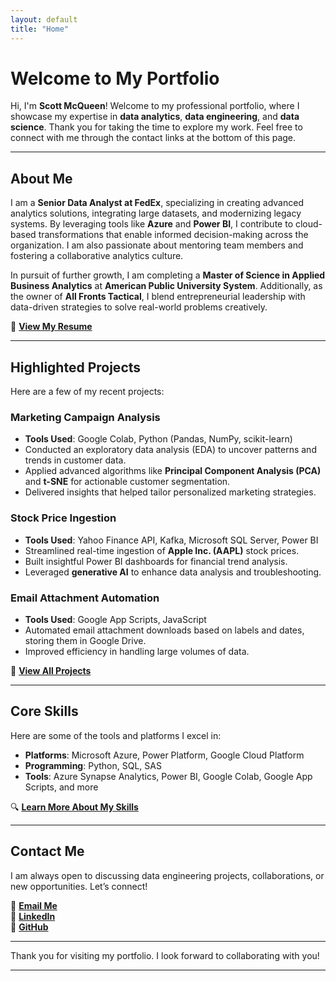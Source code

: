```yaml
---
layout: default
title: "Home"
---
```


# **Welcome to My Portfolio**

Hi, I'm **Scott McQueen**! Welcome to my professional portfolio, where I showcase my expertise in **data analytics**, **data engineering**, and **data science**. Thank you for taking the time to explore my work. Feel free to connect with me through the contact links at the bottom of this page.

---

## **About Me**

I am a **Senior Data Analyst at FedEx**, specializing in creating advanced analytics solutions, integrating large datasets, and modernizing legacy systems. By leveraging tools like **Azure** and **Power BI**, I contribute to cloud-based transformations that enable informed decision-making across the organization. I am also passionate about mentoring team members and fostering a collaborative analytics culture.

In pursuit of further growth, I am completing a **Master of Science in Applied Business Analytics** at **American Public University System**. Additionally, as the owner of **All Fronts Tactical**, I blend entrepreneurial leadership with data-driven strategies to solve real-world problems creatively.

📄 [**View My Resume**](https://smcqueen2023.github.io/skills-github-pages/resume/)

---

## **Highlighted Projects**

Here are a few of my recent projects:

### **Marketing Campaign Analysis**
- **Tools Used**: Google Colab, Python (Pandas, NumPy, scikit-learn)  
- Conducted an exploratory data analysis (EDA) to uncover patterns and trends in customer data.  
- Applied advanced algorithms like **Principal Component Analysis (PCA)** and **t-SNE** for actionable customer segmentation.  
- Delivered insights that helped tailor personalized marketing strategies.

### **Stock Price Ingestion**
- **Tools Used**: Yahoo Finance API, Kafka, Microsoft SQL Server, Power BI  
- Streamlined real-time ingestion of **Apple Inc. (AAPL)** stock prices.  
- Built insightful Power BI dashboards for financial trend analysis.  
- Leveraged **generative AI** to enhance data analysis and troubleshooting.

### **Email Attachment Automation**
- **Tools Used**: Google App Scripts, JavaScript  
- Automated email attachment downloads based on labels and dates, storing them in Google Drive.  
- Improved efficiency in handling large volumes of data.

📂 [**View All Projects**](https://smcqueen2023.github.io/skills-github-pages/projects.html)

---

## **Core Skills**

Here are some of the tools and platforms I excel in:

- **Platforms**: Microsoft Azure, Power Platform, Google Cloud Platform  
- **Programming**: Python, SQL, SAS  
- **Tools**: Azure Synapse Analytics, Power BI, Google Colab, Google App Scripts, and more  

🔍 [**Learn More About My Skills**](https://smcqueen2023.github.io/skills-github-pages/skill.html)

---

## **Contact Me**

I am always open to discussing data engineering projects, collaborations, or new opportunities. Let’s connect!  

📧 [**Email Me**](mailto:scottmcqueen2023@gmail.com)  
🔗 [**LinkedIn**](https://www.linkedin.com/in/smmcqueen/)  
🐙 [**GitHub**](https://github.com/SMcQueen2023/)  

---

Thank you for visiting my portfolio. I look forward to collaborating with you!

---
